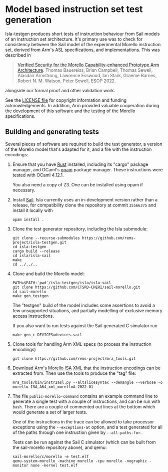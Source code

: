 # Model based instruction set test generation

Isla-testgen produces short tests of instruction behaviour from Sail
models of an instruction set architecture.  It's primary use was to
check for consistency between the Sail model of the experimental
Morello instruction set, derived from Arm's ASL specifications, and
implementations.  This was described in

> [Verified Security for the Morello Capability-enhanced Prototype Arm
> Architecture](https://doi.org/10.1007/978-3-030-99336-8_7).  Thomas
> Bauereiss, Brian Campbell, Thomas Sewell, Alasdair Armstrong,
> Lawrence Esswood, Ian Stark, Graeme Barnes, Robert N. M. Watson,
> Peter Sewell, ESOP 2022.

alongside our formal proof and other validation work.

See the [LICENSE file](LICENSE) for copyright information and funding
acknowledgements.  In addition, Arm provided valuable cooperation
during the development of this software and the testing of the Morello
specifications.

## Building and generating tests

Several pieces of software are required to build the test generator, a
version of the Morello model that's adapted for it, and a file with
the instruction encodings:

1. Ensure that you have
   [Rust](https://www.rust-lang.org/learn/get-started) installed,
   including its "cargo" package manager, and OCaml's
   [opam](https://opam.ocaml.org/) package manager.  These
   instructions were tested with OCaml 4.12.1.
   
   You also need a copy of Z3.  One can be installed using opam if
   necessary.

2. Install [Sail](https://github.com/rems-project/sail).  Isla
   currently uses an in-development version rather than a release, for
   compatibility clone the repository at commit `35566375` and install
   it locally with
   ```
   opam install .
   ```

3. Clone the test generator repository, including the Isla submodule:
   ```
   git clone --recurse-submodules https://github.com/rems-project/isla-testgen.git
   cd isla-testgen
   cargo build --release
   cd isla/isla-sail
   make
   cd ../../..
   ```

4. Clone and build the Morello model:
   ```
   PATH=$PATH:`pwd`/isla-testgen/isla/isla-sail
   git clone https://github.com/CTSRD-CHERI/sail-morello.git
   cd sail-morello
   make gen_testgen
   ```
   
   The "testgen" build of the model includes some assertions to avoid
   a few unsupported situations, and partially modelling of exclusive
   memory access instructions.
   
   If you also want to run tests against the Sail generated C simulator run
   ```
   make gen_c DEVICES=devices.sail
   ```
5. Clone tools for handling Arm XML specs (to process the instruction encodings)
   ```
   git clone https://github.com/rems-project/mra_tools.git
   ```

6. Download [Arm's Morello ISA
   XML](https://developer.arm.com/documentation/ddi0606/latest) that
   the instruction encodings can be extracted from.  Then use the
   tools to produce the "tag" file:
   ```
   mra_tools/bin/instr2asl.py --altslicesyntax --demangle --verbose -o morello ISA_A64_xml_morelloA-2022-01
   ```

7. The file `public-morello-command` contains an example command line
   to generate a single test with a couple of instructions, and can be
   run with `bash`.  There are a couple of commented out lines at the
   bottom which would generate a set of larger tests.
   
   One of the instructions in the trace can be allowed to take
   processor exceptions using the `--exceptions-at` option, and a test
   generated for all of the paths through one instruction given by
   `--all-paths-for`.
   
   Tests can be run against the Sail C simulator (which can be built
   from the sail-morello repository above), and qemu:
   ```
   sail-morello/c/morello -e test.elf
   qemu-system-morello -machine morello -cpu morello -nographic -monitor none -kernel test.elf
   ```
